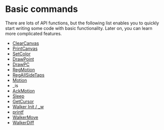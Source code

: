 # Basic commands

There are lots of API functions, but the following list enables you to quickly start writing some code with basic functionality. Later on, you can learn more complicated features.

* [ClearCanvas](api-native-functions/clearcanvas.md)
* [PrintCanvas](api-native-functions/printcanvas.md)
* [SetColor](api-native-functions/setcolor.md)
* [DrawPoint](api-native-functions/drawpoint.md)
* [DrawPC](api-native-functions/drawpc.md)
* [RegMotion](api-native-functions/regmotion.md)
* [RegAllSideTaps](api-native-functions/regallsidetaps.md)
* [Motion](api-native-functions/motion.md)
* _is
* [AckMotion](api-native-functions/ackmotion.md)
* [Sleep](api-native-functions/sleep.md)
* [GetCursor](api-native-functions/getcursor.md)
* [Walker Init / _w](api-native-functions/w.md)
* [printf](api-native-functions/printf.md)
* [WalkerMove](api-native-functions/walkermove.md)
* [WalkerDiff](api-native-functions/walkerdiff.md)




